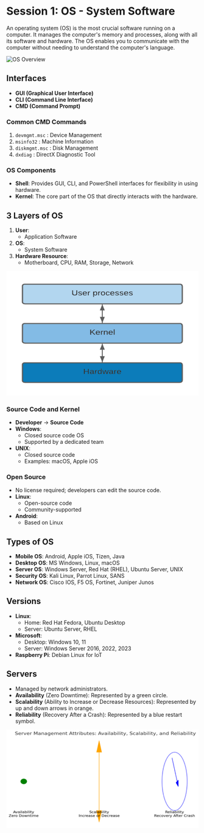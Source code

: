 # Session 1: OS - System Software

An operating system (OS) is the most crucial software running on a computer. It manages the computer's memory and processes, along with all its software and hardware. The OS enables you to communicate with the computer without needing to understand the computer's language.

![OS Overview](https://indiafreenotes.com/wp-content/uploads/2020/03/topic-1.jpg)

## Interfaces

- **GUI (Graphical User Interface)**
- **CLI (Command Line Interface)**
- **CMD (Command Prompt)**

### Common CMD Commands

1. `devmgmt.msc` : Device Management
2. `msinfo32` : Machine Information
3. `diskmgmt.msc` : Disk Management
4. `dxdiag` : DirectX Diagnostic Tool

### OS Components

- **Shell**: Provides GUI, CLI, and PowerShell interfaces for flexibility in using hardware.
- **Kernel**: The core part of the OS that directly interacts with the hardware.

## 3 Layers of OS

1. **User**:
   - Application Software
2. **OS**:
   - System Software
3. **Hardware Resource**:
   - Motherboard, CPU, RAM, Storage, Network



![OS Layers](https://raw.githubusercontent.com/karthikeya03/Drive-Ready/main/Picture2.png)



### Source Code and Kernel

- **Developer** -> **Source Code**
- **Windows**:
  - Closed source code OS
  - Supported by a dedicated team
- **UNIX**:
  - Closed source code
  - Examples: macOS, Apple iOS

### Open Source

- No license required; developers can edit the source code.
- **Linux**:
  - Open-source code
  - Community-supported
- **Android**:
  - Based on Linux

## Types of OS

- **Mobile OS**: Android, Apple iOS, Tizen, Java
- **Desktop OS**: MS Windows, Linux, macOS
- **Server OS**: Windows Server, Red Hat (RHEL), Ubuntu Server, UNIX
- **Security OS**: Kali Linux, Parrot Linux, SANS
- **Network OS**: Cisco IOS, F5 OS, Fortinet, Juniper Junos

## Versions

- **Linux**:
  - Home: Red Hat Fedora, Ubuntu Desktop
  - Server: Ubuntu Server, RHEL
- **Microsoft**:
  - Desktop: Windows 10, 11
  - Server: Windows Server 2016, 2022, 2023
- **Raspberry Pi**: Debian Linux for IoT

## Servers

- Managed by network administrators.
- **Availability** (Zero Downtime): Represented by a green circle.
- **Scalability** (Ability to Increase or Decrease Resources): Represented by up and down arrows in orange.
- **Reliability** (Recovery After a Crash): Represented by a blue restart symbol.

![OS Layers](https://raw.githubusercontent.com/karthikeya03/Drive-Ready/main/Picture1.png)

